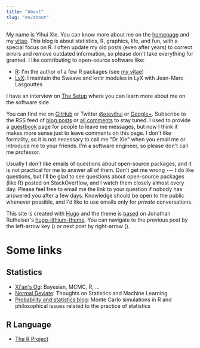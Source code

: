 ```yaml
---
title: "About"
slug: "en/about"
---
```


My name is Yihui Xie. You can know more about me on the [homepage](/) and my [vitae](../vitae/). This blog is about statistics, R, graphics, life, and fun, with a special focus on R. I often update my old posts (even after years) to correct errors and remove outdated information, so please don't take everything for granted. I like contributing to open-source software like:

- [R](https://www.r-project.org): I'm the author of a few R packages (see [my vitae](../vitae/))
- [LyX](http://www.lyx.org): I maintain the Sweave and knitr modules in LyX with Jean-Marc Lasgouttes

I have an interview on [The Setup](http://yihui.xie.usesthis.com) where you can learn more about me on the software side.

You can find me on [GitHub](https://github.com/yihui/) or Twitter [@xieyihui](http://twitter.com/xieyihui) or [Google+](https://plus.google.com/u/0/109653178371807724268/posts). Subscribe to the RSS feed of [blog posts](../index.xml) or [all comments](https://yihui.disqus.com/latest.rss) to stay tuned. I used to provide a [guestbook](../guestbook/) page for people to leave me messages, but now I think it makes more sense just to leave comments on this page. I don't like formality, so it is not necessary to call me "Dr Xie" when you email me or introduce me to your friends. I'm a software engineer, so please don't call me professor.

Usually I don't like emails of questions about open-source packages, and it is not practical for me to answer all of them. Don't get me wrong --- I do like questions, but I'll be glad to see questions about open-source packages (like R) posted on StackOverflow, and I watch them closely almost every day. Please feel free to email me the link to your question if nobody has answered you after a few days. Knowledge should be open to the public whenever possible, and I'd like to use emails only for _private_ conversations.

This site is created with [Hugo](https://gohugo.io) and the theme is [based](https://github.com/yihui/hugo-lithium-theme) on Jonathan Rutheiser's [hugo-lithium-theme](https://github.com/jrutheiser/hugo-lithium-theme). You can navigate to the previous post by the left-arrow key (<i class="fa fa-arrow-left" aria-hidden="true"></i>) or next post by right-arrow (<i class="fa fa-arrow-right" aria-hidden="true"></i>).

# Some links

## Statistics

- [Xi'an's Og](http://xianblog.wordpress.com/): Bayesian, MCMC, R, ...
- [Normal Deviate](http://normaldeviate.wordpress.com/): Thoughts on Statistics and Machine Learning
- [Probability and statistics blog](http://www.statisticsblog.com/): Monte Carlo simulations in R and philosophical issues related to the practice of statistics

## R Language

- [The R Project](http://www.r-project.org/)
